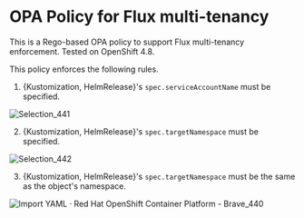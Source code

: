 # OPA Policy for Flux multi-tenancy

This is a Rego-based OPA policy to support Flux multi-tenancy enforcement.
Tested on OpenShift 4.8.

This policy enforces the following rules.

1. {Kustomization, HelmRelease}'s `spec.serviceAccountName` must be specified.

![Selection_441](https://user-images.githubusercontent.com/10666/135507375-d3adc223-095f-4969-999d-a5b5c9f2e996.png)


2. {Kustomization, HelmRelease}'s `spec.targetNamespace` must be specified.

![Selection_442](https://user-images.githubusercontent.com/10666/135507175-271e7c27-ebb2-471d-ad72-79445b249a3e.png)


3. {Kustomization, HelmRelease}'s `spec.targetNamespace` must be the same as the object's namespace.

![Import YAML · Red Hat OpenShift Container Platform - Brave_440](https://user-images.githubusercontent.com/10666/135507453-df01bf8f-9563-4c92-b2ab-6b6875c09977.png)
